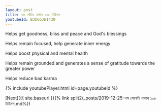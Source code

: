 ```yaml
---
layout: post
title: ওম সাঁটায় নামায ১০৮ টাইমস
youtubeId: B3bGoJWI430
---
```

 
 
Helps get goodness, bliss and peace and God's blessings
 
Helps remain focused, help generate inner energy 
 
Helps boost physical and mental health 
 
Helps remain grounded and generates a sense of gratitude towards the greater power 
 
Helps reduce bad karma
 
 
 
 


{% include youtubePlayer.html id=page.youtubeId %}
 
[Next]({{ site.baseurl }}{% link  split2/_posts/2019-12-25-ওম সোনাটা নামায ১০৮ টাইমস.md%})
 
